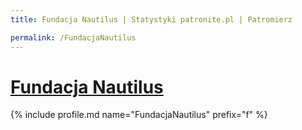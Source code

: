 ```yaml
---
title: Fundacja Nautilus | Statystyki patronite.pl | Patromierz

permalink: /FundacjaNautilus
---
```


# [Fundacja Nautilus](https://patronite.pl/FundacjaNautilus)

{% include profile.md name="FundacjaNautilus" prefix="f" %}
